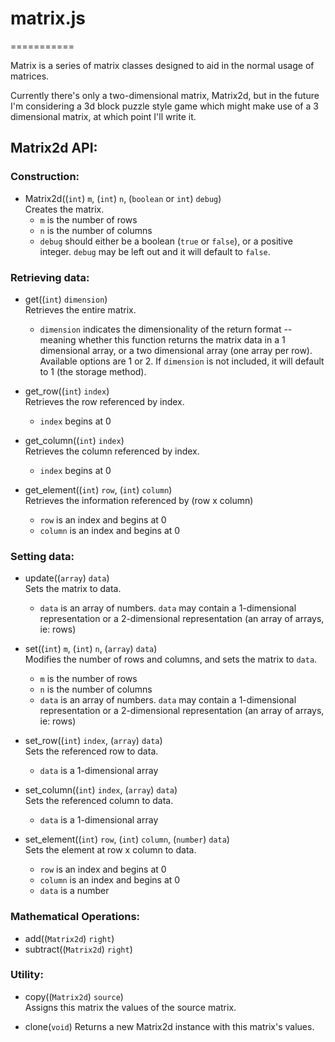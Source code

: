 # matrix.js
===========

Matrix is a series of matrix classes designed to aid in the normal usage of
matrices.

Currently there's only a two-dimensional matrix, Matrix2d, but in the future I'm
considering a 3d block puzzle style game which might make use of a 3 dimensional
matrix, at which point I'll write it.

## Matrix2d API:

### Construction:
- Matrix2d((`int`) `m`, (`int`) `n`, (`boolean` or `int`) `debug`)  
  Creates the matrix.  
  - `m` is the number of rows
  - `n` is the number of columns
  - `debug` should either be a boolean (`true` or `false`), or a positive
    integer.  `debug` may be left out and it will default to `false`.

### Retrieving data:
- get((`int`) `dimension`)  
  Retrieves the entire matrix.  
  - `dimension` indicates the dimensionality of the return format -- meaning
    whether this function returns the matrix data in a 1 dimensional array, or
    a two dimensional array (one array per row).  Available options are 1 or 2.
    If `dimension` is not included, it will default to 1 (the storage method).

- get_row((`int`) `index`)  
  Retrieves the row referenced by index.  
  - `index` begins at 0

- get_column((`int`) `index`)  
  Retrieves the column referenced by index.  
  - `index` begins at 0

- get_element((`int`) `row`, (`int`) `column`)  
  Retrieves the information referenced by (row x column)  
  - `row` is an index and begins at 0
  - `column` is an index and begins at 0

### Setting data:
- update((`array`) `data`)  
  Sets the matrix to data.  
  - `data` is an array of numbers.  `data` may contain a 1-dimensional
    representation or a 2-dimensional representation (an array of arrays, ie:
    rows)

- set((`int`) `m`, (`int`) `n`, (`array`) `data`)  
  Modifies the number of rows and columns, and sets the matrix to `data`.  
  - `m` is the number of rows
  - `n` is the number of columns
  - `data` is an array of numbers.  `data` may contain a 1-dimensional
    representation or a 2-dimensional representation (an array of arrays, ie:
    rows)

- set_row((`int`) `index`, (`array`) `data`)  
  Sets the referenced row to data.  
  - `data` is a 1-dimensional array

- set_column((`int`) `index`, (`array`) `data`)  
  Sets the referenced column to data.  
  - `data` is a 1-dimensional array

- set_element((`int`) `row`, (`int`) `column`, (`number`) `data`)  
  Sets the element at row x column to data.  
  - `row` is an index and begins at 0
  - `column` is an index and begins at 0
  - `data` is a number

### Mathematical Operations:
- add((`Matrix2d`) `right`)
- subtract((`Matrix2d`) `right`)

### Utility:
- copy((`Matrix2d`) `source`)  
  Assigns this matrix the values of the source matrix.

- clone(`void`)
  Returns a new Matrix2d instance with this matrix's values.